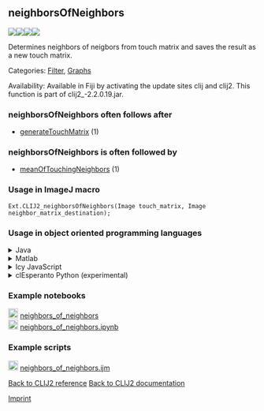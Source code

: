 ## neighborsOfNeighbors
<img src="images/mini_empty_logo.png"/><img src="images/mini_clij2_logo.png"/><img src="images/mini_empty_logo.png"/><img src="images/mini_cle_logo.png"/>

Determines neighbors of neigbors from touch matrix and saves the result as a new touch matrix.

Categories: [Filter](https://clij.github.io/clij2-docs/reference__filter), [Graphs](https://clij.github.io/clij2-docs/reference__graph)

Availability: Available in Fiji by activating the update sites clij and clij2.
This function is part of clij2_-2.2.0.19.jar.

### neighborsOfNeighbors often follows after
* <a href="reference_generateTouchMatrix">generateTouchMatrix</a> (1)


### neighborsOfNeighbors is often followed by
* <a href="reference_meanOfTouchingNeighbors">meanOfTouchingNeighbors</a> (1)


### Usage in ImageJ macro
```
Ext.CLIJ2_neighborsOfNeighbors(Image touch_matrix, Image neighbor_matrix_destination);
```


### Usage in object oriented programming languages



<details>

<summary>
Java
</summary>
<pre class="highlight">// init CLIJ and GPU
import net.haesleinhuepf.clij2.CLIJ2;
import net.haesleinhuepf.clij.clearcl.ClearCLBuffer;
CLIJ2 clij2 = CLIJ2.getInstance();

// get input parameters
ClearCLBuffer touch_matrix = clij2.push(touch_matrixImagePlus);
neighbor_matrix_destination = clij2.create(touch_matrix);
</pre>

<pre class="highlight">
// Execute operation on GPU
clij2.neighborsOfNeighbors(touch_matrix, neighbor_matrix_destination);
</pre>

<pre class="highlight">
// show result
neighbor_matrix_destinationImagePlus = clij2.pull(neighbor_matrix_destination);
neighbor_matrix_destinationImagePlus.show();

// cleanup memory on GPU
clij2.release(touch_matrix);
clij2.release(neighbor_matrix_destination);
</pre>

</details>



<details>

<summary>
Matlab
</summary>
<pre class="highlight">% init CLIJ and GPU
clij2 = init_clatlab();

% get input parameters
touch_matrix = clij2.pushMat(touch_matrix_matrix);
neighbor_matrix_destination = clij2.create(touch_matrix);
</pre>

<pre class="highlight">
% Execute operation on GPU
clij2.neighborsOfNeighbors(touch_matrix, neighbor_matrix_destination);
</pre>

<pre class="highlight">
% show result
neighbor_matrix_destination = clij2.pullMat(neighbor_matrix_destination)

% cleanup memory on GPU
clij2.release(touch_matrix);
clij2.release(neighbor_matrix_destination);
</pre>

</details>



<details>

<summary>
Icy JavaScript
</summary>
<pre class="highlight">// init CLIJ and GPU
importClass(net.haesleinhuepf.clicy.CLICY);
importClass(Packages.icy.main.Icy);

clij2 = CLICY.getInstance();

// get input parameters
touch_matrix_sequence = getSequence();
touch_matrix = clij2.pushSequence(touch_matrix_sequence);
neighbor_matrix_destination = clij2.create(touch_matrix);
</pre>

<pre class="highlight">
// Execute operation on GPU
clij2.neighborsOfNeighbors(touch_matrix, neighbor_matrix_destination);
</pre>

<pre class="highlight">
// show result
neighbor_matrix_destination_sequence = clij2.pullSequence(neighbor_matrix_destination)
Icy.addSequence(neighbor_matrix_destination_sequence);
// cleanup memory on GPU
clij2.release(touch_matrix);
clij2.release(neighbor_matrix_destination);
</pre>

</details>



<details>

<summary>
clEsperanto Python (experimental)
</summary>
<pre class="highlight">import pyclesperanto_prototype as cle

cle.neighbors_of_neighbors(touch_matrix, neighbor_matrix_destination)

</pre>



</details>





### Example notebooks
<a href="https://clij.github.io/clij2-docs/md/neighbors_of_neighbors"><img src="images/language_macro.png" height="20"/></a> [neighbors_of_neighbors](https://clij.github.io/clij2-docs/md/neighbors_of_neighbors)  
<a href="https://github.com/clEsperanto/pyclesperanto_prototype/tree/master/demo/neighbors/neighbors_of_neighbors.ipynb"><img src="images/language_python.png" height="20"/></a> [neighbors_of_neighbors.ipynb](https://github.com/clEsperanto/pyclesperanto_prototype/tree/master/demo/neighbors/neighbors_of_neighbors.ipynb)  




### Example scripts
<a href="https://github.com/clij/clij2-docs/blob/master/src/main/macro/neighbors_of_neighbors.ijm"><img src="images/language_macro.png" height="20"/></a> [neighbors_of_neighbors.ijm](https://github.com/clij/clij2-docs/blob/master/src/main/macro/neighbors_of_neighbors.ijm)  


[Back to CLIJ2 reference](https://clij.github.io/clij2-docs/reference)
[Back to CLIJ2 documentation](https://clij.github.io/clij2-docs)

[Imprint](https://clij.github.io/imprint)
